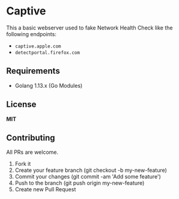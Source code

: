 # Captive

This a basic webserver used to fake Network Health Check like the following endpoints:
- `captive.apple.com`
- `detectportal.firefox.com`

## Requirements

- Golang 1.13.x (Go Modules)

## License

**MIT**


## Contributing

All PRs are welcome.

1. Fork it
2. Create your feature branch (git checkout -b my-new-feature)
3. Commit your changes (git commit -am 'Add some feature')
5. Push to the branch (git push origin my-new-feature)
6. Create new Pull Request
